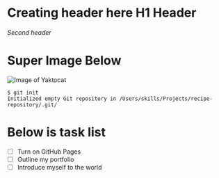 # Creating header here H1 Header
###### Second header
# Super Image Below
![Image of Yaktocat](https://octodex.github.com/images/manufacturetocat.png)
```
$ git init
Initialized empty Git repository in /Users/skills/Projects/recipe-repository/.git/
```
# Below is task list
- [ ] Turn on GitHub Pages
- [ ] Outline my portfolio
- [ ] Introduce myself to the world
